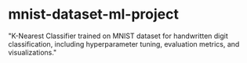 # mnist-dataset-ml-project
"K-Nearest Classifier trained on MNIST dataset for handwritten digit classification, including hyperparameter tuning, evaluation metrics, and visualizations."
